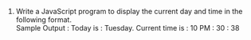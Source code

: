 1. Write a JavaScript program to display the current day and time in the following format.  
Sample Output : Today is : Tuesday.
Current time is : 10 PM : 30 : 38